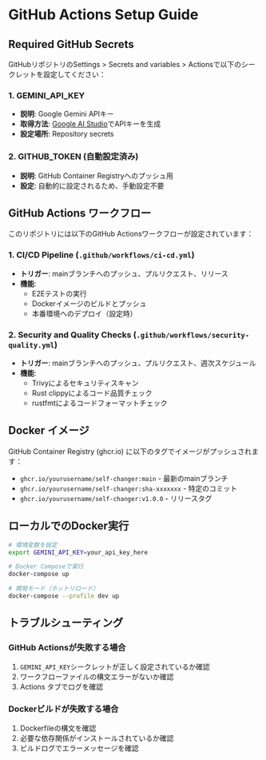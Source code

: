 # GitHub Actions Setup Guide

## Required GitHub Secrets

GitHubリポジトリのSettings > Secrets and variables > Actionsで以下のシークレットを設定してください：

### 1. GEMINI_API_KEY
- **説明**: Google Gemini APIキー
- **取得方法**: [Google AI Studio](https://aistudio.google.com/)でAPIキーを生成
- **設定場所**: Repository secrets

### 2. GITHUB_TOKEN (自動設定済み)
- **説明**: GitHub Container Registryへのプッシュ用
- **設定**: 自動的に設定されるため、手動設定不要

## GitHub Actions ワークフロー

このリポジトリには以下のGitHub Actionsワークフローが設定されています：

### 1. CI/CD Pipeline (`.github/workflows/ci-cd.yml`)
- **トリガー**: mainブランチへのプッシュ、プルリクエスト、リリース
- **機能**:
  - E2Eテストの実行
  - Dockerイメージのビルドとプッシュ
  - 本番環境へのデプロイ（設定時）

### 2. Security and Quality Checks (`.github/workflows/security-quality.yml`)
- **トリガー**: mainブランチへのプッシュ、プルリクエスト、週次スケジュール
- **機能**:
  - Trivyによるセキュリティスキャン
  - Rust clippyによるコード品質チェック
  - rustfmtによるコードフォーマットチェック

## Docker イメージ

GitHub Container Registry (ghcr.io) に以下のタグでイメージがプッシュされます：

- `ghcr.io/yourusername/self-changer:main` - 最新のmainブランチ
- `ghcr.io/yourusername/self-changer:sha-xxxxxxx` - 特定のコミット
- `ghcr.io/yourusername/self-changer:v1.0.0` - リリースタグ

## ローカルでのDocker実行

```bash
# 環境変数を設定
export GEMINI_API_KEY=your_api_key_here

# Docker Composeで実行
docker-compose up

# 開発モード（ホットリロード）
docker-compose --profile dev up
```

## トラブルシューティング

### GitHub Actionsが失敗する場合
1. `GEMINI_API_KEY`シークレットが正しく設定されているか確認
2. ワークフローファイルの構文エラーがないか確認
3. Actions タブでログを確認

### Dockerビルドが失敗する場合
1. Dockerfileの構文を確認
2. 必要な依存関係がインストールされているか確認
3. ビルドログでエラーメッセージを確認
